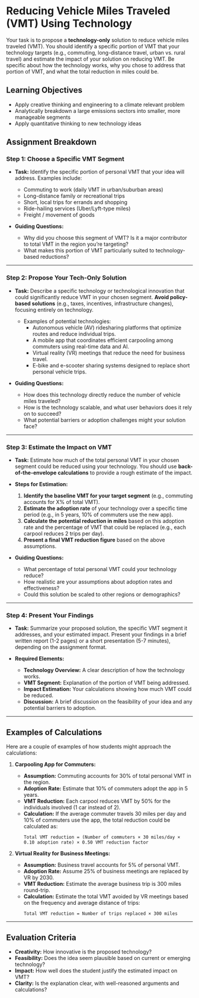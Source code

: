 # Reducing Vehicle Miles Traveled (VMT) Using Technology

Your task is to propose a **technology-only** solution to reduce vehicle miles traveled (VMT). You should identify a specific portion of VMT that your technology targets (e.g., commuting, long-distance travel, urban vs. rural travel) and estimate the impact of your solution on reducing VMT. Be specific about how the technology works, why you chose to address that portion of VMT, and what the total reduction in miles could be.


## Learning Objectives
- Apply creative thinking and engineering to a climate relevant problem
- Analytically breakdown a large emissions sectors into smaller, more manageable segments
- Apply quantitative thinking to new technology ideas


## Assignment Breakdown

### Step 1: Choose a Specific VMT Segment
- **Task:** Identify the specific portion of personal VMT that your idea will address. Examples include:
  - Commuting to work (daily VMT in urban/suburban areas)
  - Long-distance family or recreational trips
  - Short, local trips for errands and shopping
  - Ride-hailing services (Uber/Lyft-type miles)
  - Freight / movement of goods

- **Guiding Questions:**
  - Why did you choose this segment of VMT? Is it a major contributor to total VMT in the region you’re targeting?
  - What makes this portion of VMT particularly suited to technology-based reductions?

---

### Step 2: Propose Your Tech-Only Solution
- **Task:** Describe a specific technology or technological innovation that could significantly reduce VMT in your chosen segment. **Avoid policy-based solutions** (e.g., taxes, incentives, infrastructure changes), focusing entirely on technology.
  - Examples of potential technologies:
    - Autonomous vehicle (AV) ridesharing platforms that optimize routes and reduce individual trips.
    - A mobile app that coordinates efficient carpooling among commuters using real-time data and AI.
    - Virtual reality (VR) meetings that reduce the need for business travel.
    - E-bike and e-scooter sharing systems designed to replace short personal vehicle trips.

- **Guiding Questions:**
  - How does this technology directly reduce the number of vehicle miles traveled?
  - How is the technology scalable, and what user behaviors does it rely on to succeed?
  - What potential barriers or adoption challenges might your solution face?

---

### Step 3: Estimate the Impact on VMT
- **Task:** Estimate how much of the total personal VMT in your chosen segment could be reduced using your technology. You should use **back-of-the-envelope calculations** to provide a rough estimate of the impact.

- **Steps for Estimation:**
  1. **Identify the baseline VMT for your target segment** (e.g., commuting accounts for X% of total VMT).
  2. **Estimate the adoption rate** of your technology over a specific time period (e.g., in 5 years, 10% of commuters use the new app).
  3. **Calculate the potential reduction in miles** based on this adoption rate and the percentage of VMT that could be replaced (e.g., each carpool reduces 2 trips per day).
  4. **Present a final VMT reduction figure** based on the above assumptions.

- **Guiding Questions:**
  - What percentage of total personal VMT could your technology reduce?
  - How realistic are your assumptions about adoption rates and effectiveness?
  - Could this solution be scaled to other regions or demographics?

---

### Step 4: Present Your Findings
- **Task:** Summarize your proposed solution, the specific VMT segment it addresses, and your estimated impact. Present your findings in a brief written report (1-2 pages) or a short presentation (5-7 minutes), depending on the assignment format.

- **Required Elements:**
  - **Technology Overview:** A clear description of how the technology works.
  - **VMT Segment:** Explanation of the portion of VMT being addressed.
  - **Impact Estimation:** Your calculations showing how much VMT could be reduced.
  - **Discussion:** A brief discussion on the feasibility of your idea and any potential barriers to adoption.

---

## Examples of Calculations
Here are a couple of examples of how students might approach the calculations:

1. **Carpooling App for Commuters:**
   - **Assumption:** Commuting accounts for 30% of total personal VMT in the region.
   - **Adoption Rate:** Estimate that 10% of commuters adopt the app in 5 years.
   - **VMT Reduction:** Each carpool reduces VMT by 50% for the individuals involved (1 car instead of 2).
   - **Calculation:** If the average commuter travels 30 miles per day and 10% of commuters use the app, the total reduction could be calculated as:
     ```
     Total VMT reduction = (Number of commuters × 30 miles/day × 0.10 adoption rate) × 0.50 VMT reduction factor
     ```

2. **Virtual Reality for Business Meetings:**
   - **Assumption:** Business travel accounts for 5% of personal VMT.
   - **Adoption Rate:** Assume 25% of business meetings are replaced by VR by 2030.
   - **VMT Reduction:** Estimate the average business trip is 300 miles round-trip.
   - **Calculation:** Estimate the total VMT avoided by VR meetings based on the frequency and average distance of trips:
     ```
     Total VMT reduction = Number of trips replaced × 300 miles
     ```

---

## Evaluation Criteria
- **Creativity:** How innovative is the proposed technology?
- **Feasibility:** Does the idea seem plausible based on current or emerging technology?
- **Impact:** How well does the student justify the estimated impact on VMT?
- **Clarity:** Is the explanation clear, with well-reasoned arguments and calculations?
